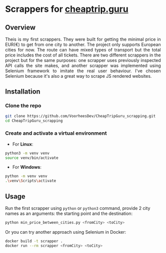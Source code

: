 # Scrappers for [cheaptrip.guru](https://cheaptrip.guru/)

## Overview
<p align="justify">
Theis is my first scrappers. 
They were built for getting the minimal price in EUR(€) to get from one city to another.
The project only supports European cities for now.
The route can have mixed types of transport but the total price includes the cost of all tickets.
There are two different scrappers in the project but for the same purposes: one scrapper uses previously inspected API calls the site makes, and another scrapper was implemented using Selenium framework to imitate the real user behaviour.
I've chosen Selenium because it's also a great way to scrape JS rendered websites.
</p>



## Installation

### Clone the repo
```bash
git clone https://github.com/VoorheesDev/CheapTripGuru_scrapping.git
cd CheapTripGuru_scrapping
```

### Create and activate a virtual environment
+ For <b>Linux</b>:
```bash
python3 -m venv venv
source venv/bin/activate
```

+ For <b>Windows</b>:
```bash
python -m venv venv
.\venv\Scripts\activate
```

## Usage
Run the first scrapper using `python` or `python3` command, provide 2 city names as an arguments: the starting point and the destination:
```bash
python min_price_between_cities.py <fromCity> <toCity>
```
Or you can try another approach using Selenium in Docker:
```bash
docker build -t scrapper .
docker run --rm scrapper <fromCity> <toCity>
```
